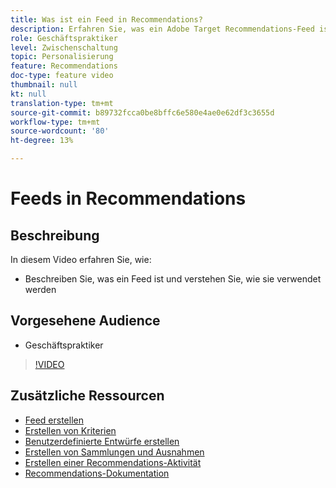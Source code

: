```yaml
---
title: Was ist ein Feed in Recommendations?
description: Erfahren Sie, was ein Adobe Target Recommendations-Feed ist und wie er verwendet wird
role: Geschäftspraktiker
level: Zwischenschaltung
topic: Personalisierung
feature: Recommendations
doc-type: feature video
thumbnail: null
kt: null
translation-type: tm+mt
source-git-commit: b89732fcca0be8bffc6e580e4ae0e62df3c3655d
workflow-type: tm+mt
source-wordcount: '80'
ht-degree: 13%

---
```



# Feeds in Recommendations

## Beschreibung

In diesem Video erfahren Sie, wie:

* Beschreiben Sie, was ein Feed ist und verstehen Sie, wie sie verwendet werden

## Vorgesehene Audience

* Geschäftspraktiker

>[!VIDEO](https://video.tv.adobe.com/v/27695?quality=12)

## Zusätzliche Ressourcen

* [Feed erstellen](create-a-feed.md)
* [Erstellen von Kriterien](create-criteria.md)
* [Benutzerdefinierte Entwürfe erstellen](create-custom-designs.md)
* [Erstellen von Sammlungen und Ausnahmen](create-collections-and-exclusions.md)
* [Erstellen einer Recommendations-Aktivität](create-a-recommendations-activity.md)
* [Recommendations-Dokumentation](https://docs.adobe.com/content/help/en/target/using/recommendations/recommendations.html)